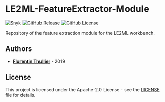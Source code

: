 # LE2ML-FeatureExtractor-Module

[![Snyk](https://github.com/FlorentinTh/LE2ML-FeatureExtractor-Module/actions/workflows/dependencies.yml/badge.svg)](https://github.com/FlorentinTh/LE2ML-FeatureExtractor-Module/actions/workflows/dependencies.yml) [![GitHub Release](https://img.shields.io/github/release/FlorentinTh/LE2ML-FeatureExtractor-Module)](https://github.com/FlorentinTh/LE2ML-FeatureExtractor-Module/releases) [![GitHub License](https://img.shields.io/github/license/FlorentinTh/LE2ML-FeatureExtractor-Module)](https://github.com/FlorentinTh/LE2ML-FeatureExtractor-Module/blob/master/LICENSE)

Repository of the feature extraction module for the LE2ML workbench.

## Authors

* [**Florentin Thullier**](https://github.com/FlorentinTh) - 2019

## License

This project is licensed under the Apache-2.0 License - see the [LICENSE](LICENSE) file for details.
